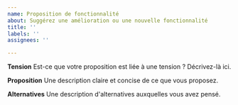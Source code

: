 ```yaml
---
name: Proposition de fonctionnalité
about: Suggérez une amélioration ou une nouvelle fonctionnalité
title: ''
labels: ''
assignees: ''

---
```


**Tension**
Est-ce que votre proposition est liée à une tension ? Décrivez-là ici.

**Proposition**
Une description claire et concise de ce que vous proposez.

**Alternatives**
Une description d'alternatives auxquelles vous avez pensé.
